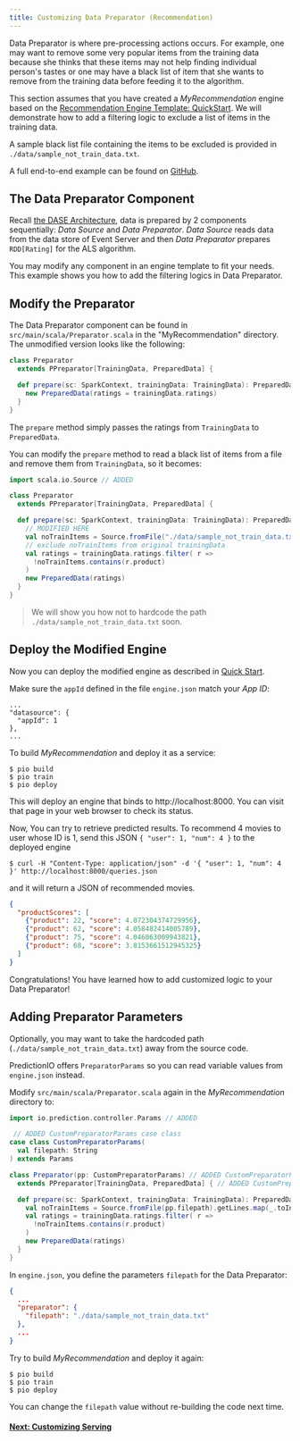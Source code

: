 ```yaml
---
title: Customizing Data Preparator (Recommendation)
---
```



Data Preparator is where pre-processing actions occurs. For example, one may
want to remove some very popular items from the training data because she thinks
that these items may not help finding individual person's tastes or one may have
a black list of item that she wants to remove from the training data before
feeding it to the algorithm.

This section assumes that you have created a *MyRecommendation* engine based on
the [Recommendation Engine Template: QuickStart](quickstart.html). We will
demonstrate how to add a filtering logic to exclude a list of items in the
training data.

A sample black list file containing the items to be excluded is provided in
`./data/sample_not_train_data.txt`.

A full end-to-end example can be found on
[GitHub](https://github.com/PredictionIO/PredictionIO/tree/master/examples/scala-parallel-recommendation-custom-preparator).

## The Data Preparator Component

Recall [the DASE Architecture](../start/engines.html), data is prepared by 2
components sequentially: *Data Source* and *Data Preparator*. *Data Source*
reads data from the data store of Event Server and then *Data Preparator*
prepares `RDD[Rating]` for the ALS algorithm.

You may modify any component in an engine template to fit your needs. This
example shows you how to add the filtering logics in Data Preparator.

## Modify the Preparator

The Data Preparator component can be found in `src/main/scala/Preparator.scala`
in the "MyRecommendation" directory. The unmodified version looks like the
following:

```scala
class Preparator
  extends PPreparator[TrainingData, PreparedData] {

  def prepare(sc: SparkContext, trainingData: TrainingData): PreparedData = {
    new PreparedData(ratings = trainingData.ratings)
  }
}
```

The `prepare` method simply passes the ratings from `TrainingData` to
`PreparedData`.

You can modify the `prepare` method to read a black list of items from a file
and remove them from `TrainingData`, so it becomes:

```scala
import scala.io.Source // ADDED

class Preparator
  extends PPreparator[TrainingData, PreparedData] {

  def prepare(sc: SparkContext, trainingData: TrainingData): PreparedData = {
    // MODIFIED HERE
    val noTrainItems = Source.fromFile("./data/sample_not_train_data.txt").getLines.map(_.toInt).toSet
    // exclude noTrainItems from original trainingData
    val ratings = trainingData.ratings.filter( r =>
      !noTrainItems.contains(r.product)
    )
    new PreparedData(ratings)
  }
}
```

> We will show you how not to hardcode the path
`./data/sample_not_train_data.txt` soon.


## Deploy the Modified Engine

Now you can deploy the modified engine as described in [Quick
Start](quickstart.html).

Make sure the `appId` defined in the file `engine.json` match your *App ID*:

```
...
"datasource": {
  "appId": 1
},
...
```

To build *MyRecommendation* and deploy it as a service:

```
$ pio build
$ pio train
$ pio deploy
```

This will deploy an engine that binds to http://localhost:8000. You can visit
that page in your web browser to check its status.

Now, You can try to retrieve predicted results. To recommend 4 movies to user
whose ID is 1, send this JSON `{ "user": 1, "num": 4 }` to the deployed engine

```
$ curl -H "Content-Type: application/json" -d '{ "user": 1, "num": 4 }' http://localhost:8000/queries.json
```

and it will return a JSON of recommended movies.

```json
{
  "productScores": [
    {"product": 22, "score": 4.072304374729956},
    {"product": 62, "score": 4.058482414005789},
    {"product": 75, "score": 4.046063009943821},
    {"product": 68, "score": 3.8153661512945325}
  ]
}
```

Congratulations! You have learned how to add customized logic to your Data
Preparator!

##  Adding Preparator Parameters

Optionally, you may want to take the hardcoded path
(`./data/sample_not_train_data.txt`) away from the source code.

PredictionIO offers `PreparatorParams` so you can read variable values from
`engine.json` instead.

Modify `src/main/scala/Preparator.scala` again in the *MyRecommendation*
directory to:

```scala
import io.prediction.controller.Params // ADDED

 // ADDED CustomPreparatorParams case class
case class CustomPreparatorParams(
  val filepath: String
) extends Params

class Preparator(pp: CustomPreparatorParams) // ADDED CustomPreparatorParams
  extends PPreparator[TrainingData, PreparedData] { // ADDED CustomPreparatorParams

  def prepare(sc: SparkContext, trainingData: TrainingData): PreparedData = {
    val noTrainItems = Source.fromFile(pp.filepath).getLines.map(_.toInt).toSet //CHANGED
    val ratings = trainingData.ratings.filter( r =>
      !noTrainItems.contains(r.product)
    )
    new PreparedData(ratings)
  }
}

```

In `engine.json`, you define the parameters `filepath` for the Data Preparator:

```json
{
  ...
  "preparator": {
    "filepath": "./data/sample_not_train_data.txt"
  },
  ...
}
```

Try to build *MyRecommendation* and deploy it again:

```
$ pio build
$ pio train
$ pio deploy
```

You can change the `filepath` value without re-building the code next time.

#### [Next: Customizing Serving](customize-serving.html)
